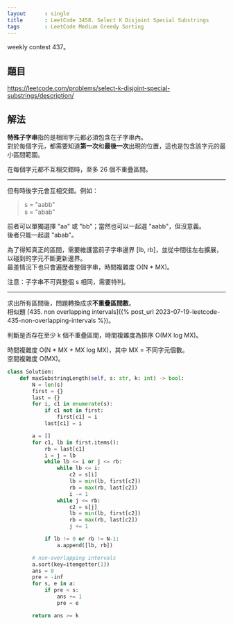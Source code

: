 ```yaml
---
layout      : single
title       : LeetCode 3458. Select K Disjoint Special Substrings
tags        : LeetCode Medium Greedy Sorting
---
```

weekly contest 437。

## 題目

<https://leetcode.com/problems/select-k-disjoint-special-substrings/description/>

## 解法

**特殊子字串**指的是相同字元都必須包含在子字串內。  
對於每個字元，都需要知道**第一次**和**最後一次**出現的位置，這也是包含該字元的最小區間範圍。  

在每個字元都不互相交錯時，至多 26 個不重疊區間。  

---

但有時後字元會互相交錯。例如：  
> s = "aabb"  
> s = "abab"  

前者可以單獨選擇 "aa" 或 "bb"；當然也可以一起選 "aabb"，但沒意義。  
後者只能一起選 "abab"。  

為了得知真正的區間，需要維護當前子字串邊界 [lb, rb]，並從中間往左右擴展，以碰到的字元不斷更新邊界。  
最差情況下也只會遍歷者整個字串，時間複雜度 O(N \* MX)。  

注意：子字串不可與整個 s 相同，需要特判。  

---

求出所有區間後，問題轉換成求**不重疊區間數**。  
相似題 [435. non overlapping intervals]({% post_url 2023-07-19-leetcode-435-non-overlapping-intervals %})。  

判斷是否存在至少 k 個不重疊區間，時間複雜度為排序 O(MX log MX)。  

時間複雜度 O(N \* MX + MX log MX)，其中 MX = 不同字元個數。  
空間複雜度 O(MX)。  

```python
class Solution:
    def maxSubstringLength(self, s: str, k: int) -> bool:
        N = len(s)
        first = {}
        last = {}
        for i, c1 in enumerate(s):
            if c1 not in first:
                first[c1] = i
            last[c1] = i

        a = []
        for c1, lb in first.items():
            rb = last[c1]
            i = j = lb
            while lb <= i or j <= rb:
                while lb <= i:
                    c2 = s[i]
                    lb = min(lb, first[c2])
                    rb = max(rb, last[c2])
                    i -= 1
                while j <= rb:
                    c2 = s[j]
                    lb = min(lb, first[c2])
                    rb = max(rb, last[c2])
                    j += 1

            if lb != 0 or rb != N-1:
                a.append([lb, rb])

        # non-overlapping intervals
        a.sort(key=itemgetter(1))
        ans = 0
        pre = -inf
        for s, e in a:
            if pre < s:
                ans += 1
                pre = e

        return ans >= k
```
